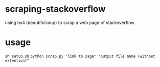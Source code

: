 # scraping-stackoverflow
using bs4 (beautifulsoup) to scrap a web page of stackoverflow

# usage
```sh setup.sh```
```python scrap.py "link to page" "output file name (without extention)"```
